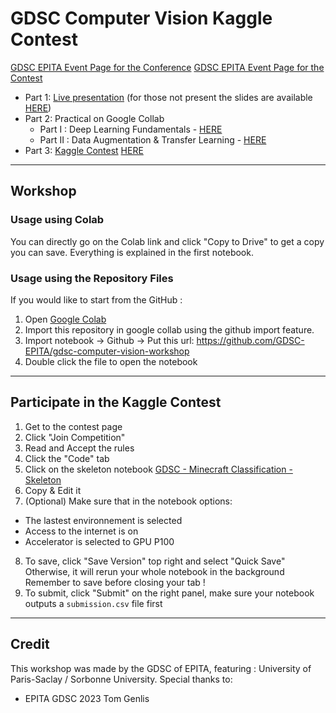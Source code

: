 # GDSC Computer Vision Kaggle Contest

[GDSC EPITA Event Page for the Conference](https://gdsc.community.dev/events/details/developer-student-clubs-university-of-paris-saclay-presents-computer-vision-from-basics-to-kaggle-contest/cohost-epita)
[GDSC EPITA Event Page for the Contest](https://gdsc.community.dev/events/details/developer-student-clubs-epita-presents-computer-vision-contest-minecraft-edition/)

- Part 1: [Live presentation](https://www.youtube.com/watch?v=1Z7UboVkDBk) (for those not present the slides are available [HERE](https://docs.google.com/presentation/d/1IeGImfbTVp6zxPsr657OTNxYNqEHkae8Qg9F53WCEoY/edit?usp=sharing))
- Part 2: Practical on Google Collab
  - Part I : Deep Learning Fundamentals - [HERE](https://colab.research.google.com/drive/1by1TPMxVqE_SVR78ipIfYlOQ-TNTid3a?usp=sharing)
  - Part II : Data Augmentation & Transfer Learning - [HERE](https://colab.research.google.com/drive/1DFUZGYe6NboRGWJJgfG6SjEHNO6mi2E2?usp=sharing)
- Part 3: <ins>Kaggle Contest</ins> [HERE](https://www.kaggle.com/t/6509dd0b51df40319447e7e2faa2b527)

***

## Workshop

### Usage using Colab
You can directly go on the Colab link and click "Copy to Drive" to get a copy you can save.
Everything is explained in the first notebook.

### Usage using the Repository Files
If you would like to start from the GitHub :
1. Open [Google Colab](https://colab.research.google.com/)  
2. Import this repository in google collab using the github import feature.
3. Import notebook -> Github -> Put this url: https://github.com/GDSC-EPITA/gdsc-computer-vision-workshop
4. Double click the file to open the notebook

***

## Participate in the Kaggle Contest
1. Get to the contest page
2. Click "Join Competition"
3. Read and Accept the rules
4. Click the "Code" tab
5. Click on the skeleton notebook [GDSC - Minecraft Classification - Skeleton](https://www.kaggle.com/code/ordinarydev83/gdsc-minecraft-classification-skeleton/notebook)
6. Copy & Edit it
7. (Optional)
  Make sure that in the notebook options:
 - The lastest environnement is selected
 - Access to the internet is on
 - Accelerator is selected to GPU P100
8. To save, click "Save Version" top right and select "Quick Save"
   Otherwise, it will rerun your whole notebook in the background
   Remember to save before closing your tab !
9. To submit, click "Submit" on the right panel, make sure your notebook outputs a
  `submission.csv` file first

***

## Credit
This workshop was made by the GDSC of EPITA, featuring : University of Paris-Saclay / Sorbonne University.
Special thanks to:
- EPITA GDSC 2023 Tom Genlis

